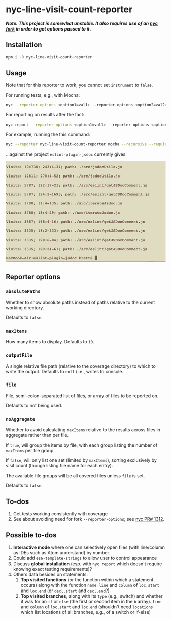 # nyc-line-visit-count-reporter

***Note: This project is somewhat unstable. It also requires use of an [nyc fork](https://github.com/brettz9/nyc.git#reporter-options) in order to get options passed to it.***

## Installation

```sh
npm i -D nyc-line-visit-count-reporter
```

## Usage

Note that for this reporter to work, you cannot set `instrument` to `false`.

For running tests, e.g., with Mocha:

```sh
nyc --reporter-options <option1=val1> --reporter-options <option2=val2> --reporter nyc-line-visit-count-reporter npm run mocha
```

For reporting on results after the fact:

```sh
nyc report --reporter-options <option1=val1> --reporter-options <option2=val2> --reporter nyc-line-visit-count-reporter
```

For example, running the this command:

```sh
nyc --reporter nyc-line-visit-count-reporter mocha --recursive --require @babel/register --reporter progress --timeout 9000
```

...against the project `eslint-plugin-jsdoc` currently gives:

[![screenshot.png](https://raw.githubusercontent.com/brettz9/nyc-line-visit-count-reporter/master/images/screenshot.png?sanitize=true)](images/screenshot.png)

## Reporter options

### `absolutePaths`

Whether to show absolute paths instead of paths relative to the current
working directory.

Defaults to `false`.

### `maxItems`

How many items to display. Defaults to `10`.

### `outputFile`

A single relative file path (relative to the coverage directory) to which to
write the output. Defaults to `null` (i.e., writes to console.

### `file`

File, semi-colon-separated list of files, or array of files to be reported on.

Defaults to not being used.

### `noAggregate`

Whether to avoid calculating `maxItems` relative to the results across
files in aggregate rather than per file.

If `true`, will group the items by file, with each group listing the
number of `maxItems` per file group.

If `false`, will only list one set (limited by `maxItems`), sorting
exclusively by visit count (though listing file name for each entry).

The available file groups will be all covered files unless `file` is set.

Defaults to `false`.

## To-dos

1. Get tests working consistently with coverage
1. See about avoiding need for fork `--reporter-options`; see
    [nyc PR# 1312](https://github.com/istanbuljs/nyc/pull/1312).

## Possible to-dos

1. **Interactive mode** where one can selectively open files (with line/column
    as IDEs such as Atom understand) by number.
1. Could add `es6-template-strings` to allow user to control appearance
1. Discuss **global installation** (esp. with `nyc report` which doesn't
    require knowing exact testing requirements)?
1. Others data besides on statements:
    1. **Top visited functions** (or the function within which a
        statement occurs) along with the function `name`. `line` and `column`
        of `loc.start` and `loc.end` (or `decl.start` and `decl.end`?)
    1. **Top visited branches**, along with its `type` (e.g., switch) and
        whether it was for an `if` or `else` (the first or second item in
        the `b` array). `line` and `column` of `loc.start` and `loc.end`
        (shouldn't need `locations` which list locations of all branches,
        e.g., of a switch or if-else)
